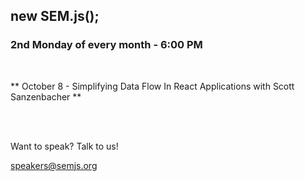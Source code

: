 ## new SEM.js();
### 2nd Monday of every month - 6:00 PM
<br/>

** October 8 - Simplifying Data Flow In React Applications with Scott Sanzenbacher **

<br/>
<br/>

Want to speak? Talk to us!

speakers@semjs.org
